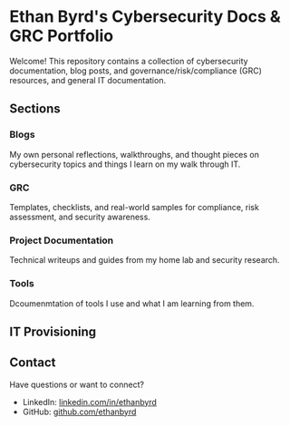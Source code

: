 # Ethan Byrd's Cybersecurity Docs & GRC Portfolio

Welcome! This repository contains a collection of cybersecurity documentation, blog posts, and governance/risk/compliance (GRC) resources, and general IT documentation.

## Sections

### Blogs
My own personal reflections, walkthroughs, and thought pieces on cybersecurity topics and things I learn on my walk through IT.

### GRC 
Templates, checklists, and real-world samples for compliance, risk assessment, and security awareness.

### Project Documentation
Technical writeups and guides from my home lab and security research.

### Tools
Dcoumenmtation of tools I use and what I am learning from them.

## IT Provisioning

## Contact
Have questions or want to connect?

- LinkedIn: [linkedin.com/in/ethanbyrd](https://linkedin.com/in/ethanbyrd)
- GitHub: [github.com/ethanbyrd](https://github.com/ethanbyrd)

